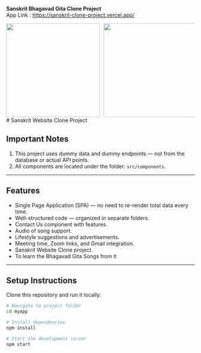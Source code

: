 **Sanskrit Bhagavad Gita Clone Project** 
<br/> 
App Link : https://sanskrit-clone-project.vercel.app/
<!-- Carousel style: 3 images per view -->
<div style="display: flex; overflow-x: auto; gap: 10px; scroll-snap-type: x mandatory;">

  <div style="flex: 0 0 100%; display: flex; justify-content: center; gap: 10px; scroll-snap-align: start;">
    <img src="https://res.cloudinary.com/dsp32vyqi/image/upload/v1757762671/Screenshot_949_qd2i9a.png" width="250"/>
    <img src="https://res.cloudinary.com/dsp32vyqi/image/upload/v1757762737/Screenshot_950_uaag6o.png" width="250"/>
    <img src="https://res.cloudinary.com/dsp32vyqi/image/upload/v1757762797/Screenshot_951_ho7taw.png" width="250"/>
  </div>

  <div style="flex: 0 0 100%; display: flex; justify-content: center; gap: 10px; scroll-snap-align: start;">
    <img src="https://res.cloudinary.com/dsp32vyqi/image/upload/v1757762808/Screenshot_952_aiapew.png" width="250"/>
    <img src="https://res.cloudinary.com/dsp32vyqi/image/upload/v1757762820/Screenshot_953_nfc2hw.png" width="250"/>
    <img src="https://res.cloudinary.com/dsp32vyqi/image/upload/v1757762833/Screenshot_955_ocvuoe.png" width="250"/>
  </div>

  <div style="flex: 0 0 100%; display: flex; justify-content: center; gap: 10px; scroll-snap-align: start;">
    <img src="https://res.cloudinary.com/dsp32vyqi/image/upload/v1757762839/Screenshot_956_q2pubz.png" width="250"/>
    <img src="https://res.cloudinary.com/dsp32vyqi/image/upload/v1757762855/Screenshot_957_vkjzun.png" width="250"/>
    <img src="https://res.cloudinary.com/dsp32vyqi/image/upload/v1757762864/Screenshot_958_kz6vas.png" width="250"/>
  </div>

  <div style="flex: 0 0 100%; display: flex; justify-content: center; gap: 10px; scroll-snap-align: start;">
    <img src="https://res.cloudinary.com/dsp32vyqi/image/upload/v1757762875/Screenshot_959_ziztir.png" width="250"/>
    <img src="https://res.cloudinary.com/dsp32vyqi/image/upload/v1757762889/Screenshot_960_biplr6.png" width="250"/>
    <img src="https://res.cloudinary.com/dsp32vyqi/image/upload/v1757762911/Screenshot_961_prbgrb.png" width="250"/>
  </div>

  <div style="flex: 0 0 100%; display: flex; justify-content: center; gap: 10px; scroll-snap-align: start;">
    <img src="https://res.cloudinary.com/dsp32vyqi/image/upload/v1757762919/Screenshot_962_lgyoyf.png" width="250"/>
    <img src="https://res.cloudinary.com/dsp32vyqi/image/upload/v1757762929/Screenshot_963_dcpg75.png" width="250"/>
    <img src="https://res.cloudinary.com/dsp32vyqi/image/upload/v1757762938/Screenshot_964_ji4ovy.png" width="250"/>
  </div>

  <div style="flex: 0 0 100%; display: flex; justify-content: center; gap: 10px; scroll-snap-align: start;">
    <img src="https://res.cloudinary.com/dsp32vyqi/image/upload/v1757762947/Screenshot_965_sxo7kt.png" width="250"/>
    <img src="https://res.cloudinary.com/dsp32vyqi/image/upload/v1757762953/Screenshot_966_kmreqw.png" width="250"/>
    <img src="https://res.cloudinary.com/dsp32vyqi/image/upload/v1757762965/Screenshot_967_palckb.png" width="250"/>
  </div>

  <div style="flex: 0 0 100%; display: flex; justify-content: center; gap: 10px; scroll-snap-align: start;">
    <img src="https://res.cloudinary.com/dsp32vyqi/image/upload/v1757762974/Screenshot_968_fsavip.png" width="250"/>
    <img src="https://res.cloudinary.com/dsp32vyqi/image/upload/v1757762984/Screenshot_970_k2fjxk.png" width="250"/>
  </div>

</div>
# Sanskrit Website Clone Project

## Important Notes
1. This project uses dummy data and dummy endpoints — not from the database or actual API points.  
2. All components are located under the folder: `src/components`.

---

## Features
- Single Page Application (SPA) — no need to re-render total data every time.  
- Well-structured code — organized in separate folders.  
- Contact Us component with features.  
- Audio of song support.  
- Lifestyle suggestions and advertisements.  
- Meeting time, Zoom links, and Gmail integration.  
- Sanskrit Website Clone project.
- To learn the Bhagavad Gita Songs from it  

---

## Setup Instructions

Clone this repository and run it locally:

```bash
# Navigate to project folder
cd myapp

# Install dependencies
npm install

# Start the development server
npm start

